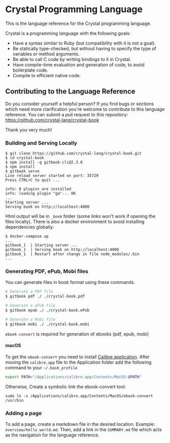 # Crystal Programming Language

This is the language reference for the Crystal programming language.

Crystal is a programming language with the following goals:

* Have a syntax similar to Ruby (but compatibility with it is not a goal).
* Be statically type-checked, but without having to specify the type of variables or method arguments.
* Be able to call C code by writing bindings to it in Crystal.
* Have compile-time evaluation and generation of code, to avoid boilerplate code.
* Compile to efficient native code.

## Contributing to the Language Reference

Do you consider yourself a helpful person? If you find bugs or sections
which need more clarification you're welcome to contribute to this
language reference. You can submit a pull request to this repository:
https://github.com/crystal-lang/crystal-book

Thank you very much!

### Building and Serving Locally

```
$ git clone https://github.com/crystal-lang/crystal-book.git
$ cd crystal-book
$ npm install -g gitbook-cli@2.3.0
$ npm install
$ gitbook serve
Live reload server started on port: 35729
Press CTRL+C to quit ...

info: 8 plugins are installed
info: loading plugin "ga"... OK
...
Starting server ...
Serving book on http://localhost:4000

```

Html output will be in `_book` folder (some links won't work if opening the files locally).
There is also a docker environment to avoid installing dependencies globally:

```
$ docker-compose up
...
gitbook_1  | Starting server ...
gitbook_1  | Serving book on http://localhost:4000
gitbook_1  | Restart after change in file node_modules/.bin
...
```

### Generating PDF, ePub, Mobi files
You can generate files in book format using these commands.

```bash
# Generate a PDF file
$ gitbook pdf ./ ./crystal-book.pdf

# Generate a ePub file
$ gitbook epub ./ ./crystal-book.ePub

# Generate a Mobi file
$ gitbook mobi ./ ./crystal-book.mobi
```

`ebook-convert` is required for generation of ebooks (pdf, epub, mobi)

#### macOS
To get the `ebook-convert` you need to install [Calibre application](https://calibre-ebook.com/download). After moving the `calibre.app` file to the Application folder add the following command to your `~/.bash_profile`

```bash
export PATH="/Applications/calibre.app/Contents/MacOS:$PATH"
```
Otherwise, Create a symbolic link the ebook-convert tool:
```
sudo ln -s /Applications/calibre.app/Contents/MacOS/ebook-convert /usr/bin
```

### Adding a page

To add a page, create a markdown file in the desired location. Example: `overview/hello_world.md`. Then, add a link in the `SUMMARY.md` file which acts as the navigation for the language reference.
